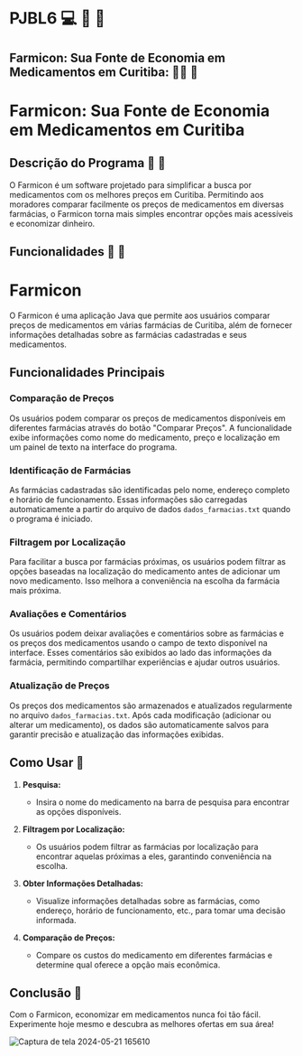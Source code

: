 # PJBL6 :computer: :pill: :hospital:
## Farmicon: Sua Fonte de Economia em Medicamentos em Curitiba: :man_student:  :pill:

# Farmicon: Sua Fonte de Economia em Medicamentos em Curitiba

## Descrição do Programa :hospital: :pill:

O Farmicon é um software projetado para simplificar a busca por medicamentos com os melhores preços em Curitiba. Permitindo aos moradores comparar facilmente os preços de medicamentos em diversas farmácias, o Farmicon torna mais simples encontrar opções mais acessíveis e economizar dinheiro.

## Funcionalidades :hospital: :pill:

# Farmicon

O Farmicon é uma aplicação Java que permite aos usuários comparar preços de medicamentos em várias farmácias de Curitiba, além de fornecer informações detalhadas sobre as farmácias cadastradas e seus medicamentos.

## Funcionalidades Principais

### Comparação de Preços

Os usuários podem comparar os preços de medicamentos disponíveis em diferentes farmácias através do botão "Comparar Preços". A funcionalidade exibe informações como nome do medicamento, preço e localização em um painel de texto na interface do programa.

### Identificação de Farmácias

As farmácias cadastradas são identificadas pelo nome, endereço completo e horário de funcionamento. Essas informações são carregadas automaticamente a partir do arquivo de dados `dados_farmacias.txt` quando o programa é iniciado.

### Filtragem por Localização

Para facilitar a busca por farmácias próximas, os usuários podem filtrar as opções baseadas na localização do medicamento antes de adicionar um novo medicamento. Isso melhora a conveniência na escolha da farmácia mais próxima.

### Avaliações e Comentários

Os usuários podem deixar avaliações e comentários sobre as farmácias e os preços dos medicamentos usando o campo de texto disponível na interface. Esses comentários são exibidos ao lado das informações da farmácia, permitindo compartilhar experiências e ajudar outros usuários.

### Atualização de Preços

Os preços dos medicamentos são armazenados e atualizados regularmente no arquivo `dados_farmacias.txt`. Após cada modificação (adicionar ou alterar um medicamento), os dados são automaticamente salvos para garantir precisão e atualização das informações exibidas.


## Como Usar 💊

1. **Pesquisa:**
   - Insira o nome do medicamento na barra de pesquisa para encontrar as opções disponíveis.

2. **Filtragem por Localização:**
   - Os usuários podem filtrar as farmácias por localização para encontrar aquelas próximas a eles, garantindo conveniência na escolha.

3. **Obter Informações Detalhadas:**
   - Visualize informações detalhadas sobre as farmácias, como endereço, horário de funcionamento, etc., para tomar uma decisão informada.

4. **Comparação de Preços:**
   - Compare os custos do medicamento em diferentes farmácias e determine qual oferece a opção mais econômica.
## Conclusão :pill:

Com o Farmicon, economizar em medicamentos nunca foi tão fácil. Experimente hoje mesmo e descubra as melhores ofertas em sua área!







![Captura de tela 2024-05-21 165610](https://github.com/cauekssouza/PJBL6/assets/107008671/16205cfa-1ef2-433c-8cd2-65e74df27d45)
